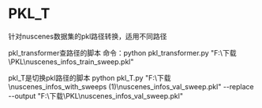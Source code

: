 # PKL_T
针对nuscenes数据集的pkl路径转换，适用不同路径


pkl_transformer查路径的脚本
命令：python pkl_transformer.py "F:\下载\PKL\nuscenes_infos_train_sweep.pkl"



pkl_T是切换pkl路径的脚本
python pkl_T.py "F:\下载\nuscenes_infos_with_sweeps (1)\nuscenes_infos_val_sweep.pkl" --replace --output "F:\下载\PKL\nuscenes_infos_val_sweep.pkl"
